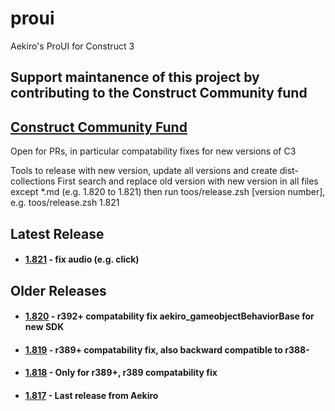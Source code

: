 # proui
 Aekiro's ProUI for Construct 3

## Support maintanence of this project by contributing to the Construct Community fund
## [Construct Community Fund](http://opencollective.com/construct-community/contribute)

 Open for PRs, in particular compatability fixes for new versions of C3

 Tools to release with new version, update all versions and create dist-collections
 First search and replace old version with new version in all files except *.md (e.g. 1.820 to 1.821)
 then run toos/release.zsh [version number], e.g. toos/release.zsh 1.821

 ## Latest Release
 - #### [1.821](https://github.com/ConstructFund/proui/releases/download/1.821/ProUI_v1.821.zip) - fix audio (e.g. click)
 ## Older Releases
 - #### [1.820](https://github.com/ConstructFund/proui/releases/download/1.820/ProUI_v1.820.zip) - r392+ compatability fix aekiro_gameobjectBehaviorBase for new SDK
 - #### [1.819](https://github.com/ConstructFund/proui/releases/download/1.819/ProUI_v1.819.zip) - r389+ compatability fix, also backward compatible to r388-
 - #### [1.818](https://github.com/ConstructFund/proui/releases/download/1.818/ProUI_v1.818.zip) - Only for r389+, r389 compatability fix
 - #### [1.817](https://github.com/ConstructFund/proui/releases/download/1-817/ProUI_v1.817.zip) - Last release from Aekiro
